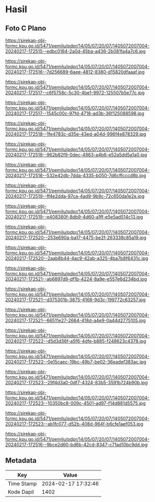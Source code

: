 # Hasil

## Foto C Plano

https://sirekap-obj-formc.kpu.go.id/5471/pemilu/pdpr/14/05/07/20/07/1405072007004-20240217-172515--edbc0184-2a0d-45ba-a436-2b081fa4a7c6.jpg

https://sirekap-obj-formc.kpu.go.id/5471/pemilu/pdpr/14/05/07/20/07/1405072007004-20240217-172516--7d256689-6aee-4812-8380-d15820dfaaaf.jpg

https://sirekap-obj-formc.kpu.go.id/5471/pemilu/pdpr/14/05/07/20/07/1405072007004-20240217-172517--c6f5758c-5c30-4be1-9972-125507b5e77c.jpg

https://sirekap-obj-formc.kpu.go.id/5471/pemilu/pdpr/14/05/07/20/07/1405072007004-20240217-172517--1545c00c-97fd-4718-ad3b-36f125088598.jpg

https://sirekap-obj-formc.kpu.go.id/5471/pemilu/pdpr/14/05/07/20/07/1405072007004-20240217-172518--1fe4783c-d35e-43ed-a04d-996f4e878329.jpg

https://sirekap-obj-formc.kpu.go.id/5471/pemilu/pdpr/14/05/07/20/07/1405072007004-20240217-172518--962b82f9-0dec-4863-a4b6-e52a5dd5a1a0.jpg

https://sirekap-obj-formc.kpu.go.id/5471/pemilu/pdpr/14/05/07/20/07/1405072007004-20240217-172518--532e42db-7dda-4335-b050-7d6cffcccd8b.jpg

https://sirekap-obj-formc.kpu.go.id/5471/pemilu/pdpr/14/05/07/20/07/1405072007004-20240217-172519--ff4e2dda-97ca-4ad9-9b9c-72c650da1e2e.jpg

https://sirekap-obj-formc.kpu.go.id/5471/pemilu/pdpr/14/05/07/20/07/1405072007004-20240217-172519--e408380f-8db9-4d60-a1ff-e5e5ad514c13.jpg

https://sirekap-obj-formc.kpu.go.id/5471/pemilu/pdpr/14/05/07/20/07/1405072007004-20240217-172520--253e690a-ba17-4475-be2f-263338c85a19.jpg

https://sirekap-obj-formc.kpu.go.id/5471/pemilu/pdpr/14/05/07/20/07/1405072007004-20240217-172520--2aab8b44-4ac9-42ab-a325-4ba7b8f6431c.jpg

https://sirekap-obj-formc.kpu.go.id/5471/pemilu/pdpr/14/05/07/20/07/1405072007004-20240217-172521--ab6897d9-df1b-4224-8a9e-e557e6d234bd.jpg

https://sirekap-obj-formc.kpu.go.id/5471/pemilu/pdpr/14/05/07/20/07/1405072007004-20240217-172521--d375301b-3875-4168-9d3c-199772c63257.jpg

https://sirekap-obj-formc.kpu.go.id/5471/pemilu/pdpr/14/05/07/20/07/1405072007004-20240217-172521--66511e27-2664-418d-a4e9-0a44d2775105.jpg

https://sirekap-obj-formc.kpu.go.id/5471/pemilu/pdpr/14/05/07/20/07/1405072007004-20240217-172522--d5d3d36f-a5f6-4dfe-b885-f248623c4378.jpg

https://sirekap-obj-formc.kpu.go.id/5471/pemilu/pdpr/14/05/07/20/07/1405072007004-20240217-172522--0e15caec-19bc-49b7-be02-36eadef383ac.jpg

https://sirekap-obj-formc.kpu.go.id/5471/pemilu/pdpr/14/05/07/20/07/1405072007004-20240217-172523--29f4d3a0-0df7-4324-83b5-3591b724b90b.jpg

https://sirekap-obj-formc.kpu.go.id/5471/pemilu/pdpr/14/05/07/20/07/1405072007004-20240217-172523--10350bc8-009c-4501-ad97-f14d881d5575.jpg

https://sirekap-obj-formc.kpu.go.id/5471/pemilu/pdpr/14/05/07/20/07/1405072007004-20240217-172523--ab1fc077-d52b-408d-964f-b6cfe1aef053.jpg

https://sirekap-obj-formc.kpu.go.id/5471/pemilu/pdpr/14/05/07/20/07/1405072007004-20240217-172516--9bce2d60-bd6b-42cd-8347-c71ad10bc9dd.jpg


## Metadata

| Key        | Value               |
| ---------- | ------------------- |
| Time Stamp | 2024-02-17 17:32:46 |
| Kode Dapil | 1402                |



